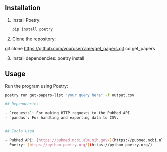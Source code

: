 ## Installation

1. Install Poetry:
   ```bash
   pip install poetry

2. Clone the repository:

git clone https://github.com/yourusername/get_papers.git
cd get_papers

3. Install dependencies:
   poetry install

## Usage

Run the program using Poetry:
```bash
poetry run get-papers-list "your query here" -f output.csv

## Dependencies

- `requests`: For making HTTP requests to the PubMed API.
- `pandas`: For handling and exporting data to CSV.


## Tools Used

- PubMed API: [https://pubmed.ncbi.nlm.nih.gov/](https://pubmed.ncbi.nlm.nih.gov/)
- Poetry: [https://python-poetry.org/](https://python-poetry.org/)